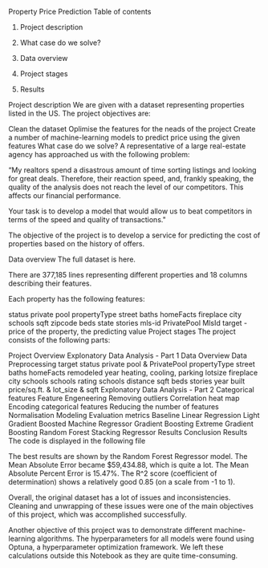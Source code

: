 Property Price Prediction
Table of contents
1. Project description

2. What case do we solve?

3. Data overview

4. Project stages

5. Results

Project description
We are given with a dataset representing properties listed in the US. The project objectives are:

Clean the dataset
Oplimise the features for the neads of the project
Create a number of machine-learning models to predict price using the given features
What case do we solve?
A representative of a large real-estate agency has approached us with the following problem:

“My realtors spend a disastrous amount of time sorting listings and looking for great deals. Therefore, their reaction speed, and, frankly speaking, the quality of the analysis does not reach the level of our competitors. This affects our financial performance.

Your task is to develop a model that would allow us to beat competitors in terms of the speed and quality of transactions."

The objective of the project is to develop a service for predicting the cost of properties based on the history of offers.

Data overview
The full dataset is here.

There are 377,185 lines representing different properties and 18 columns describing their features.

Each property has the following features:

status
private pool
propertyType
street
baths
homeFacts
fireplace
city
schools
sqft
zipcode
beds
state
stories
mls-id
PrivatePool
MlsId
target - price of the property, the predicting value
Project stages
The project consists of the following parts:

Project Overview
Explonatory Data Analysis - Part 1
Data Overview
Data Preprocessing
target
status
private pool & PrivatePool
propertyType
street
baths
homeFacts
remodeled year
heating,
cooling,
parking
lotsize
fireplace
city
schools
schools rating
schools distance
sqft
beds
stories
year built
price/sq.ft. & lot_size & sqft
Explonatory Data Analysis - Part 2
Categorical features
Feature Engeneering
Removing outliers
Correlation heat map
Encoding categorical features
Reducing the number of features
Normalisation
Modeling
Evaluation metrics
Baseline
Linear Regression
Light Gradient Boosted Machine Regressor
Gradient Boosting
Extreme Gradient Boosting
Random Forest
Stacking Regressor
Results
Conclusion
Results
The code is displayed in the following file

The best results are shown by the Random Forest Regressor model. The Mean Absolute Error became $59,434.88, which is quite a lot. The Mean Absolute Percent Error is 15.47%. The R^2 score (coefficient of determination) shows a relatively good 0.85 (on a scale from -1 to 1).

Overall, the original dataset has a lot of issues and inconsistencies. Cleaning and unwrapping of these issues were one of the main objectives of this project, which was accomplished successfully.

Another objective of this project was to demonstrate different machine-learning algorithms. The hyperparameters for all models were found using Optuna, a hyperparameter optimization framework. We left these calculations outside this Notebook as they are quite time-consuming.